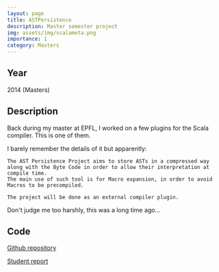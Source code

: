 ```yaml
---
layout: page
title: ASTPersistence
description: Master semester project 
img: assets/img/scalameta.png
importance: 1
category: Masters 
---
```


## Year

2014 (Masters)

## Description 

Back during my master at EPFL, I worked on a few plugins for the Scala compiler.
This is one of them.

I barely remember the details of it but apparently:

```
The AST Persistence Project aims to store ASTs in a compressed way along with the Byte Code in order to allow their interpretation at compile time.
The main use of such tool is for Macro expansion, in order to avoid Macros to be precompiled.

The project will be done as an external compiler plugin.

```

Don't judge me too harshly, this was a long time ago...

## Code 

<a href='https://github.com/aghosn/ASTpersistence'>Github repository</a>

<a href='https://infoscience.epfl.ch/record/200050?ln=en'>Student report</a>
